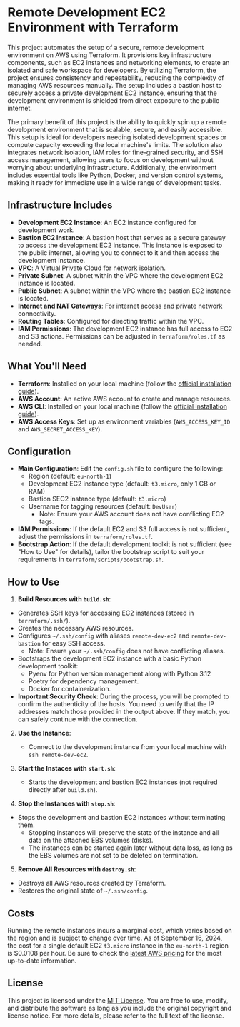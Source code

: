 # Remote Development EC2 Environment with Terraform

This project automates the setup of a secure, remote development environment on AWS using Terraform. It provisions key infrastructure components, such as EC2 instances and networking elements, to create an isolated and safe workspace for developers. By utilizing Terraform, the project ensures consistency and repeatability, reducing the complexity of managing AWS resources manually. The setup includes a bastion host to securely access a private development EC2 instance, ensuring that the development environment is shielded from direct exposure to the public internet.

The primary benefit of this project is the ability to quickly spin up a remote development environment that is scalable, secure, and easily accessible. This setup is ideal for developers needing isolated development spaces or compute capacity exceeding the local machine's limits. The solution also integrates network isolation, IAM roles for fine-grained security, and SSH access management, allowing users to focus on development without worrying about underlying infrastructure. Additionally, the environment includes essential tools like Python, Docker, and version control systems, making it ready for immediate use in a wide range of development tasks.

## Infrastructure Includes

- **Development EC2 Instance**: An EC2 instance configured for development work.
- **Bastion EC2 Instance**: A bastion host that serves as a secure gateway to access the development EC2 instance. This instance is exposed to the public internet, allowing you to connect to it and then access the development instance.
- **VPC**: A Virtual Private Cloud for network isolation.
- **Private Subnet**: A subnet within the VPC where the development EC2 instance is located.
- **Public Subnet**: A subnet within the VPC where the bastion EC2 instance is located.
- **Internet and NAT Gateways**: For internet access and private network connectivity.
- **Routing Tables**: Configured for directing traffic within the VPC.
- **IAM Permissions**: The development EC2 instance has full access to EC2 and S3 actions. Permissions can be adjusted in `terraform/roles.tf` as needed.

## What You'll Need

- **Terraform**: Installed on your local machine (follow the [official installation guide](https://developer.hashicorp.com/terraform/tutorials/aws-get-started/install-cli)).
- **AWS Account**: An active AWS account to create and manage resources.
- **AWS CLI**: Installed on your local machine (follow the [official installation guide](https://docs.aws.amazon.com/cli/latest/userguide/getting-started-install.html)).
- **AWS Access Keys**: Set up as environment variables (`AWS_ACCESS_KEY_ID` and `AWS_SECRET_ACCESS_KEY`).

## Configuration

- **Main Configuration**: Edit the `config.sh` file to configure the following:
  - Region (default: `eu-north-1`)
  - Development EC2 instance type (default: `t3.micro`, only 1 GB or RAM)
  - Bastion SEC2 instance type (default: `t3.micro`)
  - Username for tagging resources (default: `DevUser`)
    - Note: Ensure your AWS account does not have conflicting EC2 tags.
- **IAM Permissions**: If the default EC2 and S3 full access is not sufficient, adjust the permissions in `terraform/roles.tf`.
- **Bootstrap Action**: If the default development toolkit is not sufficient (see "How to Use" for details), tailor the bootstrap script to suit your requirements in `terraform/scripts/bootstrap.sh`.

## How to Use

1. **Build Resources with `build.sh`**:
  - Generates SSH keys for accessing EC2 instances (stored in `terraform/.ssh/`).
  - Creates the necessary AWS resources.
  - Configures `~/.ssh/config` with aliases `remote-dev-ec2` and `remote-dev-bastion` for easy SSH access.
    - Note: Ensure your `~/.ssh/config` does not have conflicting aliases.
  - Bootstraps the development EC2 instance with a basic Python development toolkit:
    - Pyenv for Python version management along with Python 3.12
    - Poetry for dependency management.
    - Docker for containerization.
  - **Important Security Check**: During the process, you will be prompted to confirm the authenticity of the hosts. You need to verify that the IP addresses match those provided in the output above. If they match, you can safely continue with the connection.

2. **Use the Instance**:
   - Connect to the development instance from your local machine with `ssh remote-dev-ec2`.

3. **Start the Instaces with `start.sh`**:
   - Starts the development and bastion EC2 instances (not required directly after `build.sh`).

4. **Stop the Instances with `stop.sh`**:
  - Stops the development and bastion EC2 instances without terminating them.
    - Stopping instances will preserve the state of the instance and all data on the attached EBS volumes (disks).
    - The instances can be started again later without data loss, as long as the EBS volumes are not set to be deleted on termination.

5. **Remove All Resources with `destroy.sh`**:
  - Destroys all AWS resources created by Terraform.
  - Restores the original state of `~/.ssh/config`.

## Costs

Running the remote instances incurs a marginal cost, which varies based on the region and is subject to change over time. As of September 16, 2024, the cost for a single default EC2 `t3.micro` instance in the `eu-north-1` region is $0.0108 per hour. Be sure to check the [latest AWS pricing](https://aws.amazon.com/ec2/pricing/on-demand/) for the most up-to-date information.


## License

This project is licensed under the [MIT License](https://opensource.org/licenses/MIT). You are free to use, modify, and distribute the software as long as you include the original copyright and license notice. For more details, please refer to the full text of the license.
